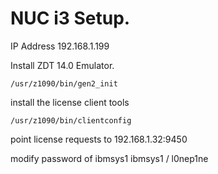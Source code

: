 # NUC i3 Setup.

IP Address 192.168.1.199

Install ZDT 14.0 Emulator.

	/usr/z1090/bin/gen2_init
  install the license client tools
  
	/usr/z1090/bin/clientconfig
  point license requests to 192.168.1.32:9450  
  
modify password of ibmsys1
ibmsys1 / l0nep1ne

